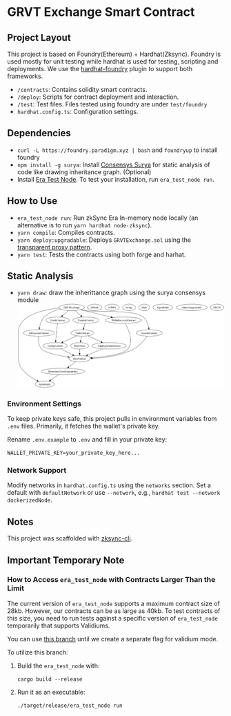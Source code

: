 # GRVT Exchange Smart Contract

## Project Layout

This project is based on Foundry(Ethereum) + Hardhat(Zksync). Foundry is used mostly for unit testing while hardhat is used for testing, scripting and deployments. We use the [hardhat-foundry](https://hardhat.org/hardhat-runner/plugins/nomicfoundation-hardhat-foundry) plugin to support both frameworks.

- `/contracts`: Contains solidity smart contracts.
- `/deploy`: Scripts for contract deployment and interaction.
- `/test`: Test files. Files tested using foundry are under `test/foundry`
- `hardhat.config.ts`: Configuration settings.

## Dependencies

- `curl -L https://foundry.paradigm.xyz | bash` and `foundryup` to install foundry
- `npm install -g surya`: Install [Consensys Surya](https://github.com/ConsenSys/surya?tab=readme-ov-file) for static analysis of code like drawing inheritance graph. (Optional)
- Install [Era Test Node](https://docs.zksync.io/build/test-and-debug/era-test-node.html#understanding-the-in-memory-node). To test your installation, run `era_test_node run`.

## How to Use

- `era_test_node run`: Run zkSync Era In-memory node locally (an alternative is to run `yarn hardhat node-zksync`).
- `yarn compile`: Compiles contracts.
- `yarn deploy:upgradable`: Deploys `GRVTExchange.sol` using the [transparent proxy pattern](https://blog.openzeppelin.com/the-transparent-proxy-pattern).
- `yarn test`: Tests the contracts using both forge and harhat.

## Static Analysis

- `yarn draw`: draw the inherittance graph using the surya consensys module
  ![GRVTExchange Logo](analysis/GRVTExchange.png)

### Environment Settings

To keep private keys safe, this project pulls in environment variables from `.env` files. Primarily, it fetches the wallet's private key.

Rename `.env.example` to `.env` and fill in your private key:

```
WALLET_PRIVATE_KEY=your_private_key_here...
```

### Network Support

Modify networks in `hardhat.config.ts` using the `networks` section. Set a default with `defaultNetwork` or use `--network`, e.g., `hardhat test --network dockerizedNode`.

## Notes

This project was scaffolded with [zksync-cli](https://github.com/matter-labs/zksync-cli).

## Important Temporary Note

### How to Access `era_test_node` with Contracts Larger Than the Limit

The current version of `era_test_node` supports a maximum contract size of 28kb. However, our contracts can be as large as 40kb. To test contracts of this size, you need to run tests against a specific version of `era_test_node` temporarily that supports Validiums.

You can use [this branch](https://github.com/matter-labs/era-test-node/tree/dz-free-pubdata) until we create a separate flag for validium mode.

To utilize this branch:

1. Build the `era_test_node` with:

   ```
   cargo build --release
   ```

2. Run it as an executable:
   ```
   ./target/release/era_test_node run
   ```
